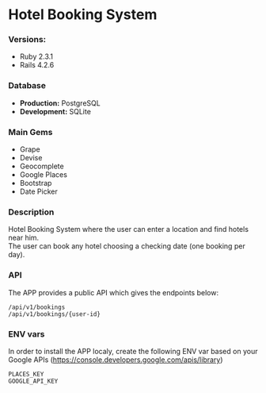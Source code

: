 # Hotel Booking System

### Versions:
* Ruby 2.3.1
* Rails 4.2.6

### Database
* **Production:** PostgreSQL
* **Development:** SQLite

### Main Gems
* Grape
* Devise
* Geocomplete
* Google Places
* Bootstrap
* Date Picker

### Description
Hotel Booking System where the user can enter a location and find hotels near him.  
The user can book any hotel choosing a checking date (one booking per day).

### API
The APP provides a public API which gives the endpoints below:
```
/api/v1/bookings
/api/v1/bookings/{user-id}
```

### ENV vars
In order to install the APP localy, create the following ENV var based on your Google APIs (https://console.developers.google.com/apis/library)
```
PLACES_KEY
GOOGLE_API_KEY
```

